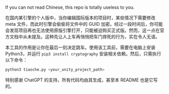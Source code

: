 If you can not read Chinese, this repo is totally useless to you.

在国内某引擎的个人版中，当你编辑国际版本的项目时，某些情况下需要修改 meta 文件，而此时引擎会偷偷将文件中的 GUID 加密。经过一段时间后，你可能会发现项目再也无法使用原版引擎打开，只能被迫购买正式版。然而，这一点在官方文档中从未提及。这种先让人上车再悄悄把车门焊死的行为，实在令人无语。

本工具的作用是让你在最后一刻决定跳车。使用该工具前，需要在电脑上安装 Python3，并运行 `pip3 install cryptography` 安装相关依赖。然后，只需执行以下命令：

```bash
python3 tiaoche.py <your_unity_project_path>
```

特别感谢 ChatGPT 的支持，所有代码均由其生成，甚至本 README 也是它写的。
